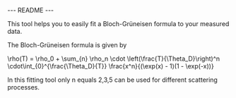 --- README ---

This tool helps you to easily fit a Bloch-Grüneisen formula to your
measured data.

The Bloch-Grüneisen formula is given by 

\rho(T) = \rho_0 + \sum_{n} \rho_n \cdot \left(\frac{T}{\Theta_D}\right)^n \cdot\int_{0}^{\frac{\Theta_D}{T}} \frac{x^n}{(\exp(x) - 1)(1 - \exp(-x))}

In this fitting tool only n equals 2,3,5 can be used for different scattering processes.  

